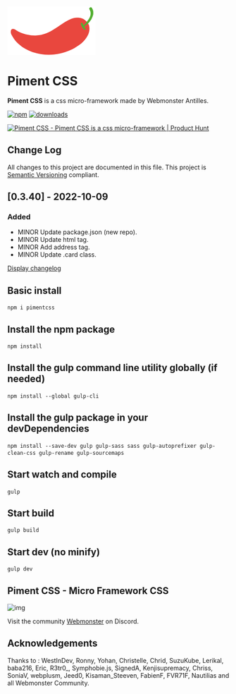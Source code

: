 <img src="https://raw.githubusercontent.com/WebmonsterA/Piment-Css/main/public/assets/img/logo-pimentcss.svg" alt="" width="200">

# Piment CSS

**Piment CSS** is a css micro-framework made by Webmonster Antilles.

[![npm](https://img.shields.io/npm/v/pimentcss.svg)](https://www.npmjs.com/package/pimentcss)
[![downloads](https://img.shields.io/npm/dt/pimentcss.svg)](https://www.npmjs.com/package/pimentcss)

<a href="https://www.producthunt.com/posts/piment-css?utm_source=badge-featured&utm_medium=badge&utm_souce=badge-piment&#0045;css" target="_blank"><img src="https://api.producthunt.com/widgets/embed-image/v1/featured.svg?post_id=362712&theme=light" alt="Piment&#0032;CSS - Piment&#0032;CSS&#0032;is&#0032;a&#0032;css&#0032;micro&#0045;framework | Product Hunt" style="width: 250px; height: 54px;" width="250" height="54" /></a>

## Change Log
All changes to this project are documented in this file. This project is [Semantic Versioning](http://semver.org/) compliant.

## [0.3.40] - 2022-10-09

### Added
- MINOR Update package.json (new repo).
- MINOR Update html tag.
- MINOR Add address tag.
- MINOR Update .card class.

[Display changelog](CHANGELOG.md)

## Basic install
```
npm i pimentcss
```

## Install the npm package
```
npm install
```

## Install the gulp command line utility globally (if needed)
```
npm install --global gulp-cli
```

## Install the gulp package in your devDependencies
```
npm install --save-dev gulp gulp-sass sass gulp-autoprefixer gulp-clean-css gulp-rename gulp-sourcemaps
```

## Start watch and compile
```
gulp
```

## Start build
```
gulp build
```

## Start dev (no minify)
```
gulp dev
```

## Piment CSS - Micro Framework CSS

![img](https://jobboard.webmonster.tech/assets/images/webmonster/logo-dark.png)

Visit the community [Webmonster](https://discord.gg/maynphPgp2) on Discord.

## Acknowledgements
Thanks to : WestInDev, Ronny, Yohan, Christelle, Chrid, SuzuKube, Lerikal, baba216, Eric, R3tr0_, Symphobie.js, SignedA, Kenjisupremacy, Chriss, SoniaV, webplusm, Jeed0, Kisaman_Steeven, FabienF, FVR71F, Nautilias and all Webmonster Community.
